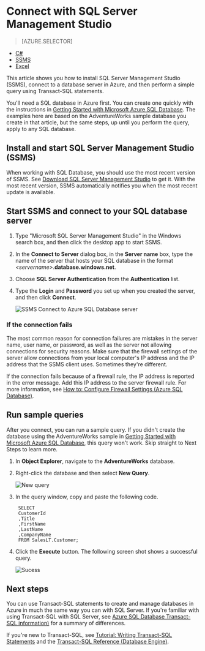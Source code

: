 <properties
	pageTitle="How to connect to an Azure SQL database using SSMS | Microsoft Azure"
	description="Learn how to connect to an Azure SQL database using SSMS."
	metaCanonical=""
	services="sql-database"
	documentationCenter=""
	authors="stevestein"
	manager="jeffreyg" 
	editor="" />

<tags
	ms.service="sql-database"
	ms.workload="data-management"
	ms.tgt_pltfrm="na"
	ms.devlang="na"
	ms.topic="get-started-article"
	ms.date="10/09/2015"
	ms.author="sstein" />

# Connect with SQL Server Management Studio

> [AZURE.SELECTOR]
- [C#](sql-database-connect-query.md)
- [SSMS](sql-database-connect-query-ssms.md)
- [Excel](sql-database-connect-excel.md)

This article shows you how to install SQL Server Management Studio (SSMS), connect to a database server in Azure, and then perform a simple query using Transact-SQL statements.

You'll need a SQL database in Azure first. You can create one quickly with the instructions in [Getting Started with Microsoft Azure SQL Database](sql-database-get-started.md). The examples here are based on the AdventureWorks sample database you create in that article, but the same steps, up until you perform the query, apply to any SQL database.

## Install and start SQL Server Management Studio (SSMS)

When working with SQL Database, you should use the most recent version of SSMS. See [Download SQL Server Management Studio](https://msdn.microsoft.com/library/mt238290.aspx) to get it. With the most recent version, SSMS automatically notifies you when the most recent update is available.

## Start SSMS and connect to your SQL database server

1. Type "Microsoft SQL Server Management Studio" in the Windows search box, and then click the desktop app to start SSMS.
2. In the **Connect to Server** dialog box, in the **Server name** box, type the name of the server that hosts your SQL database in the format *&lt;servername>*.**database.windows.net**.
3. Choose **SQL Server Authentication** from the **Authentication** list.
4. Type the **Login** and **Password** you set up when you created the server, and then click **Connect**.

	![SSMS Connect to Azure SQL Database server](./media/sql-database-connect-query-ssms/1-connect.png)

### If the connection fails

The most common reason for connection failures are mistakes in the server name, user name, or password, as well as the server not allowing connections for security reasons. Make sure that the firewall settings of the server allow connections from your local computer's IP address and the IP address that the SSMS client uses. Sometimes they're different. 

If the connection fails because of a firewall rule, the IP address is reported in the error message. Add this IP address to the server firewall rule. For more information, see [How to: Configure Firewall Settings (Azure SQL Database)](sql-database-configure-firewall-settings.md).

## Run sample queries

After you connect, you can run a sample query. If you didn't create the database using the AdventureWorks sample in [Getting Started with Microsoft Azure SQL Database](sql-database-get-started.md), this query won't work. Skip straight to Next Steps to learn more.

1. In **Object Explorer**, navigate to the **AdventureWorks** database.
2. Right-click the database and then select **New Query**.

	![New query](./media/sql-database-connect-query-ssms/4-run-query.png)

3. In the query window, copy and paste the following code.

		SELECT
		CustomerId
		,Title
		,FirstName
		,LastName
		,CompanyName
		FROM SalesLT.Customer;

4. Click the **Execute** button.  The following screen shot shows a successful query.

	![Sucess](./media/sql-database-connect-query-ssms/5-success.png)

## Next steps

You can use Transact-SQL statements to create and manage databases in Azure in much the same way you can with SQL Server. If you're familiar with using Transact-SQL with SQL Server, see [Azure SQL Database Transact-SQL information)](sql-database-transact-sql-information.md) for a summary of differences.

If you're new to Transact-SQL, see [Tutorial: Writing Transact-SQL Statements](https://msdn.microsoft.com/library/ms365303.aspx) and the [Transact-SQL Reference (Database Engine)](https://msdn.microsoft.com/library/bb510741.aspx).